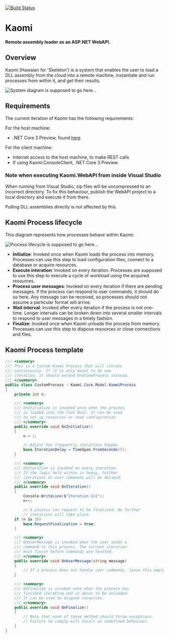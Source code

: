 [![Build Status](https://carlubian.visualstudio.com/GitHub%20Interop/_apis/build/status/Kaomi%20Build?branchName=master)](https://carlubian.visualstudio.com/GitHub%20Interop/_build/latest?definitionId=19?branchName=master)

# Kaomi
<strong>Remote assembly loader as an ASP.NET WebAPI.</strong>

## Overview
Kaomi (Hawaian for 'Skeleton') is a system that enables the user to load a DLL assembly from the cloud into a remote machine, instantiate and run processes from within it, and get their results.

![System diagram is supposed to go here...](https://i.imgur.com/8Pi5XVT.png)

## Requirements
The current iteration of Kaomi has the following requirements:

For the host machine:
* .NET Core 3 Preview, found [here](https://dotnet.microsoft.com/download/dotnet-core/3.0)

For the client machine:
* Internet access to the host machine, to make REST calls
* If using Kaomi.ConsoleClient, .NET Core 3 Preview

### Note when executing Kaomi.WebAPI from inside Visual Studio
When running from Visual Studio, zip files will be uncompressed to an incorrect directory. To fix this behaviour, publish the WebAPI project to a local directory and execute it from there.

Pulling DLL assemblies directly is not affected by this.

## Kaomi Process lifecycle
This diagram represents how processes behave within Kaomi:

![Process lifecycle is supposed to go here...](https://i.imgur.com/yLWlGoj.png)

* <strong>Initialize</strong>: Invoked once when Kaomi loads the process into memory. Processes can use this step to load configuration files, connect to a database or acquire resources.
* <strong>Execute interation</strong>: Invoked on every iteration. Processes are supposed to use this step to execute a cycle of workload using the acquired resources.
* <strong>Process user messages</strong>: Invoked on every iteration if there are pending messages. If the process can respond to user commands, it should do so here. Any message can be received, so processes should not assume a particular format will arrive.
* <strong>Wait interval</strong>: Invoked after every iteration if the process is not one-time. Longer intervals can be broken down into several smaller intervals to respond to user messages in a timely fashion.
* <strong>Finalize</strong>: Invoked once when Kaomi unloads the process from memory. Processes can use this step to dispose resources or close connections and files.

## Kaomi Process template
```c#
/// <summary>
/// This is a Custom Kaomi Process that will iterate
/// continuously. If it is only meant to do one
/// iteration, it should extend OneTimeProcess instead.
/// </summary>
public class CustomProcess : Kaomi.Core.Model.KaomiProcess
{
    private int n;

    /// <summary>
    /// OnInitialize is invoked once when the process
    /// is loaded into the Task Host. It can be used
    /// to set up resources or read configuration.
    /// </summary>
    public override void OnInitialize()
    {
        n = 1;

        // Adjust how frequently iterations happen
        base.IterationDelay = TimeSpan.FromSeconds(5);
    }

    /// <summary>
    /// OnIteration is invoked on every iteration.
    /// If the logic held within is heavy, further
    /// iterations or user commands will be delayed.
    /// </summary>
    public override void OnIteration()
    {
        Console.WriteLine($"Iteration {n}");
        n++;

        // A process can request to be finalized. No further
        // iterations will take place.
	if (n is 10)
	    base.RequestFinalization = true;
    }

    /// <summary>
    /// OnUserMessage is invoked when the user sends a
    /// command to this process. The current iteration
    /// must finish before commands are handled.
    /// </summary>
    public override void OnUserMessage(string message)
    {
        // If a process does not handle user commands, leave this empty.
    }

    /// <summary>
    /// OnFinalize is invoked once when the process has
    /// finished iterating and is about to be unloaded.
    /// It can be used to dispose resources.
    /// </summary>
    public override void OnFinalize()
    {
        // Note that none of these method should throw exceptions.
        // Failure to comply will result on undefined behaviour.
    }
}
```

